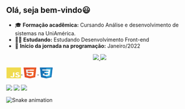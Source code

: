 ## Olá, seja bem-vindo😃

* 🎓 **Formação acadêmica:** Cursando Análise e desenvolvimento de sistemas na UniAmérica.
* 👨‍💻 **Estudando:** Estudando Desenvolvimento Front-end
* 🌱 **Início da jornada na programação:** Janeiro/2022

<div align="center">
  <a href="https://github.com/SamuelGomes23">
  <img height="180em" src="https://github-readme-stats.vercel.app/api?username=SamuelGomes23&show_icons=true&theme=dracula&include_all_commits=true&count_private=true"/>
  <img height="180em" src="https://github-readme-stats.vercel.app/api/top-langs/?username=SamuelGomes23&layout=compact&langs_count=7&theme=dracula"/>
 
</div>
  <div style="display: inline_block"><br>
  <img align="center" alt="Rafa-Js" height="30" width="40" src="https://raw.githubusercontent.com/devicons/devicon/master/icons/javascript/javascript-plain.svg">
  <img align="center" alt="Rafa-HTML" height="30" width="40" src="https://raw.githubusercontent.com/devicons/devicon/master/icons/html5/html5-original.svg">
  <img align="center" alt="Rafa-CSS" height="30" width="40" src="https://raw.githubusercontent.com/devicons/devicon/master/icons/css3/css3-original.svg">
    
</div> <br>
  
<div> 
  <a href="https://www.instagram.com/samuel_g.silva" target="_blank"><img src="https://img.shields.io/badge/-Instagram-%23E4405F?style=for-the-badge&logo=instagram&logoColor=white" target="_blank"></a>
  <a href = "mailto:samuelg.silva07@gmail.com"><img src="https://img.shields.io/badge/-Gmail-%23333?style=for-the-badge&logo=gmail&logoColor=white" target="_blank"></a>
  <a href="https://www.linkedin.com/in/samuelg-da-silva" target="_blank"><img src="https://img.shields.io/badge/-LinkedIn-%230077B5?style=for-the-badge&logo=linkedin&logoColor=white" target="_blank"></a> 
 
  ![Snake animation](https://github.com/SamuelGomes23/SamuelGomes23/blob/output/github-contribution-grid-snake.svg)
 
</div>

